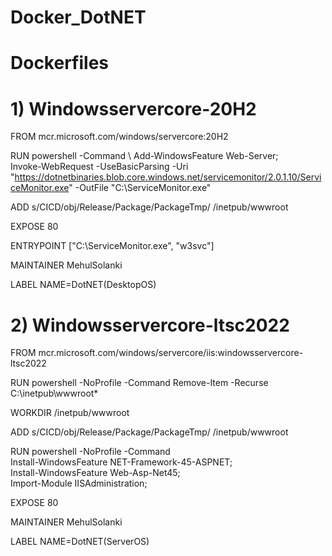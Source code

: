 # Docker_DotNET

# Dockerfiles

# 1) Windowsservercore-20H2

FROM mcr.microsoft.com/windows/servercore:20H2

RUN powershell -Command \\
    Add-WindowsFeature Web-Server; \
    Invoke-WebRequest -UseBasicParsing -Uri "https://dotnetbinaries.blob.core.windows.net/servicemonitor/2.0.1.10/ServiceMonitor.exe" -OutFile "C:\ServiceMonitor.exe"
 
ADD s/CICD/obj/Release/Package/PackageTmp/ /inetpub/wwwroot
 
EXPOSE 80

ENTRYPOINT ["C:\\ServiceMonitor.exe", "w3svc"]

MAINTAINER MehulSolanki

LABEL NAME=DotNET(DesktopOS)


# 2) Windowsservercore-ltsc2022

FROM mcr.microsoft.com/windows/servercore/iis:windowsservercore-ltsc2022

RUN powershell -NoProfile -Command Remove-Item -Recurse C:\inetpub\wwwroot\*

WORKDIR /inetpub/wwwroot

ADD s/CICD/obj/Release/Package/PackageTmp/ /inetpub/wwwroot

RUN powershell -NoProfile -Command \
    Install-WindowsFeature NET-Framework-45-ASPNET; \
    Install-WindowsFeature Web-Asp-Net45; \
    Import-Module IISAdministration;	

EXPOSE 80

MAINTAINER MehulSolanki

LABEL NAME=DotNET(ServerOS)

